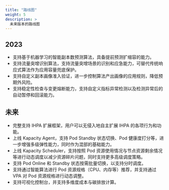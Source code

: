 ```yaml
---
title: "路线图"
weight: 5
description: >
  未来版本的路线图
---
```


## 2023

- 支持基于机器学习的智能副本数预测算法，具备提前预测扩缩容的能力。
- 支持流量突增识别算法，支持流量突增场景的识别和应急能力，可替代传统响应式算法作为应用容量兜底保护。
- 支持自定义副本画像准入验证，进一步控制算法产出画像的应用规则，降低预期外风险。
- 支持稳定性检查与变更熔断能力，支持自定义指标异常检测以及检测异常后的自动暂停和回滚能力。

## 未来

- 完整支持 IHPA 扩展框架，用户可以无侵入地自主扩展 IHPA 的各项行为和功能。
- 上线 Kapacity Agent，支持 Pod Standby 状态切换、Pod 健康度打分等，进一步增强多级弹性能力，同时作为混部的基础能力。
- 上线 Kapacity Scheduler，支持按照 Pod 资源使用情况与节点资源剩余情况等进行动态调度以减少资源碎片问题，同时支持更多高级调度策略。
- 支持 Pod Online 和 Standby 状态按需批量切换，以支持分时调度。
- 支持通过智能算法进行 Pod 资源规格（CPU、内存等）推荐，并支持通过 VPA 对 Pod 资源规格进行动态调整。
- 支持可视化控制台，并支持多维度成本与碳排放计算。
